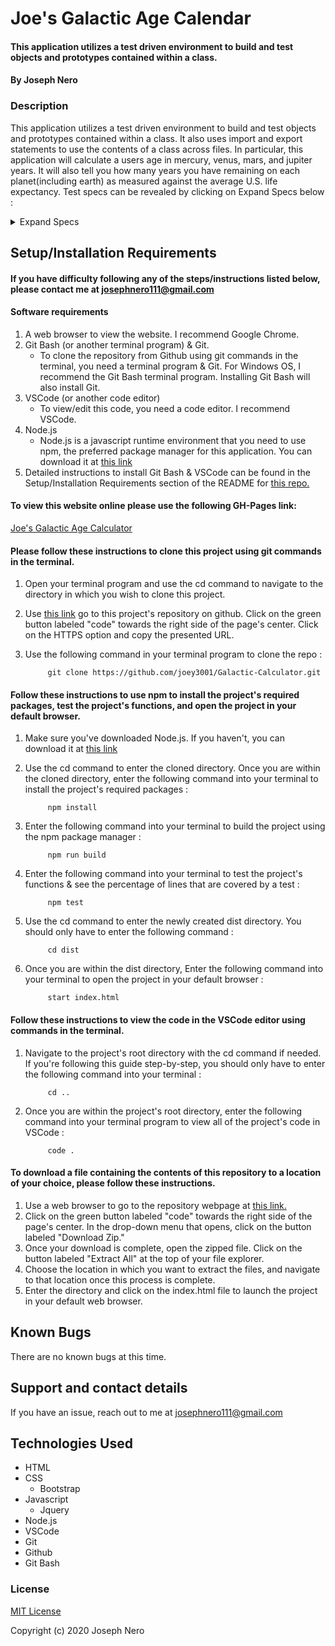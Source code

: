 # Joe's Galactic Age Calendar

#### This application utilizes a test driven environment to build and test objects and prototypes contained within a class. 

#### By Joseph Nero 

### Description

This application utilizes a test driven environment to build and test objects and prototypes contained within a class. It also uses import and export statements to use the contents of a class across files. In particular, this application will calculate a users age in mercury, venus, mars, and jupiter years. It will also tell you how many years you have remaining on each planet(including earth) as measured  against the average U.S. life expectancy. Test specs can be revealed by clicking on Expand Specs below : 

<details>
<summary>Expand Specs</summary>

| Test | Input | Output |
| :--------------------------- | :--------------------------------- | :---------------- | 
| Age |||
| Should correctly initialize an instance of the Age object | let newAge = new Age() | typeof(newAge) = object| 
| Should correctly create an instance of the Age object with input provided to determine the starting age | let newAge = new Age(20) | newAge.startingAge = 20 | 
| mercuryYears |||
| Should correctly return a user's age in mercury years (A mercury year is .24 earth years) | newAge.startingAge = 20 | newAge.mercuryAge = 20/.24 = 83.33 | 
| venusYears |||
| Should correctly return a user's age in venus years (A venus year is .64 earth years) | newAge.startingAge = 20 | newAge.venusAge = 20/.64 = 31.25 | 
| marsYears |||
| Should correctly return a user's age in mars years (A mars year is 1.88 earth years) | newAge.startingAge = 20 | newAge.marsAge = 20/.64 = 31.25 | 
| jupiterYears |||
| Should correctly return a user's age in jupiter years (A jupiter year is 11.86 earth years) | newAge.startingAge = 20 | newAge.jupiterAge = 11.86 | 
| remainingYears |||
| Should correctly return a users remaining years as calculated with average life expectancy in the US | newAge.startingAge = 20 | newAge.remainingTime = 78.54 - 20 = 58.54 | 
| If a user has surpassed the average life expectancy, Should correctly return the number of years they have lived past the average life expectancy | newAge.startingAge = 80.54 | newAge.remainingTime = 80.54 - 78.54 = 2 | 
| lifeExpectancyBoolean |||
| If the user's age is less than the average U.S. life expectancy, should return a true boolean value | newAge.startingAge = 20 | newAge.ageBoolean = true | 
| If the user's age is greater than the average U.S. life expectancy, should return a false boolean value | newAge.startingAge = 80 | newAge.ageBoolean = false | 
| lifeExpectancyPrint |||
| If the user's age is less than the average U.S. life expectancy, should apply text to a specified ID | ID = '#selector' , newAge.startingAge = 20| $(ID).text() = Your remaining time on earth: 59 Years | 
| If the user's age is greater than the average U.S. life expectancy, should apply different text to a specified ID | ID = '#selector', newAge.startingAge = 82 | $(ID).text() = WARNING => SUBJECT IS PASSED PROGRAM DETERMINED LIFE SPAN BY 2 YEARS | 
| remainingMercuryYears |||
| Should correctly return a users remaining years left in mercury years | newAge.startingAge = 20 | newAge.remainingMercuryTime = 58.54/.24 = 243.92 | 
| remainingVenusYears |||
| Should correctly return a users remaining years left in venus years | newAge.startingAge = 20 | newAge.remainingMercuryTime = 58.54/.64 = 91.47 | 
| remainingMarsYears |||
| Should correctly return a users remaining years left in mars years | newAge.startingAge = 20 | newAge.remainingMercuryTime = 58.54/1.88 = 31.14 | 
| remainingJupiterYears |||
| Should correctly return a users remaining years left in jupiter years | newAge.startingAge = 20 | newAge.remainingMercuryTime = 58.54/11.86 = 4.94 | 

</details>

## Setup/Installation Requirements
#### If you have difficulty following any of the steps/instructions listed below, please contact me at josephnero111@gmail.com 

#### Software requirements 

1. A web browser to view the website. I recommend Google Chrome.
2. Git Bash (or another terminal program) & Git.  
    - To clone the repository from Github using git commands in the terminal, you need a terminal program & Git. For Windows OS, I recommend the Git Bash terminal program. Installing Git Bash will also install Git. 
3. VSCode (or another code editor)
    - To view/edit this code, you need a code editor. I recommend VSCode. 
4. Node.js 
    - Node.js is a javascript runtime environment that you need to use npm, the preferred package manager for this application. You can download it at [this link](https://nodejs.org/en/download/)
5. Detailed instructions to install Git Bash & VSCode can be found in the Setup/Installation Requirements section of the README for [this repo.](https://github.com/joey3001/first-friday-project)

#### To view this website online please use the following GH-Pages link: 

[Joe's Galactic Age Calculator](https://joey3001.github.io/GalacticCalculatorWebPage/)

#### Please follow these instructions to clone this project using git commands in the terminal. 

1. Open your terminal program and use the cd command to navigate to the directory in which you wish to clone this project. 
2. Use [this link](https://github.com/joey3001/Galactic-Calculator) go to this project's repository on github. Click on the green button labeled "code" towards the right side of the page's center. Click on the HTTPS option and copy the presented URL. 
3. Use the following command in your terminal program to clone the repo :

            git clone https://github.com/joey3001/Galactic-Calculator.git

#### Follow these instructions to use npm to install the project's required packages, test the project's functions, and open the project in your default browser. 

1. Make sure you've downloaded Node.js. If you haven't, you can download it at [this link](https://nodejs.org/en/download/)
2. Use the cd command to enter the cloned directory. Once you are within the cloned directory, enter the following command into your terminal to install the project's required packages : 

            npm install

3. Enter the following command into your terminal to build the project using the npm package manager : 

            npm run build

4. Enter the following command into your terminal to test the project's functions & see the percentage of lines that are covered by a test : 

            npm test 

5. Use the cd command to enter the newly created dist directory. You should only have to enter the following command : 

            cd dist

6. Once you are within the dist directory, Enter the following command into your terminal to open the project in your default browser : 

            start index.html

#### Follow these instructions to view the code in the VSCode editor using commands in the terminal. 

1. Navigate to the project's root directory with the cd command if needed. If you're following this guide step-by-step, you should only have to enter the following command into your terminal : 

            cd ..

2. Once you are within the project's root directory, enter the following command into your terminal program to view all of the project's code in VSCode : 

            code . 

#### To download a file containing the contents of this repository to a location of your choice, please follow these instructions. 

1. Use a web browser to go to the repository webpage at [this link.](https://github.com/joey3001/Galactic-Calculator)
2. Click on the green button labeled "code" towards the right side of the page's center. In the drop-down menu that opens, click on the button labeled "Download Zip."
3. Once your download is complete, open the zipped file. Click on the button labeled "Extract All" at the top of your file explorer. 
4. Choose the location in which you want to extract the files, and navigate to that location once this process is complete. 
5. Enter the directory and click on the index.html file to launch the project in your default web browser. 

## Known Bugs

There are no known bugs at this time. 

## Support and contact details

If you have an issue, reach out to me at josephnero111@gmail.com

## Technologies Used

  * HTML 
  * CSS
    - Bootstrap
  * Javascript
    - Jquery 
  * Node.js
  * VSCode 
  * Git
  * Github 
  * Git Bash


### License

[MIT License](https://choosealicense.com/licenses/mit/)

Copyright (c) 2020 Joseph Nero 
